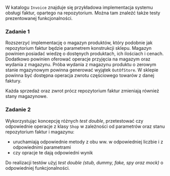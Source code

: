 W katalogu `Invoice` znajduje się przykładowa implementacja systemu
obsługi faktur, opartego na repozytorium. Można tam znaleźć także testy
prezentowanej funkcjonalności.

### Zadanie 1

Rozszerzyć implementację o magazyn produktów, który podobnie jak
repozytorium faktur będzie parametrem konstrukcji sklepu.
Magazyn powinien posiadać wiedzę o dostęnych produktach, ich ilościach i cenach.
Dodatkowo powinien oferować operacje przyjęcia na magazym oraz wydania z magazynu.
Próba wydania z magazynu produktu o zerowym stanie mgazynowym powinna
generować wyjątek `OutOfStore`.
W sklepie powinna być dostępna operacja zwrotu częściowego towarów z danej
faktury.

Każda sprzedaż oraz zwrot prócz repozytorium faktur zmieniają również
stany magazynowe.

### Zadanie 2

Wykorzystując koncepcję różnych _test double_, przetestować czy odpowiednie
operacje z klasy `Shop` w zależności od parametrów oraz stanu repozytorium
faktur i magazynu:

- uruchamiają odpowiednie metody z obu ww. w odpowiedniej liczbie
  i z odpowiednimi parametrami
- czy opracje te dają odpowiedni wynik

Do realizacji testów użyj _test double (stub, dummy, fake, spy oraz mock)_
o odpowiedniej funkcjonalności.
